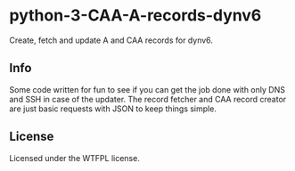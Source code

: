 # python-3-CAA-A-records-dynv6
Create, fetch and update A and CAA records for dynv6.

## Info
Some code written for fun to see if you can get the job done with only DNS and SSH in case of the updater. The record fetcher and CAA record creator are just basic requests with JSON to keep things simple.

## License
Licensed under the WTFPL license.
